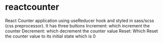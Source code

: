 # reactcounter
React Counter application using useReducer hook and styled in sass/scss (css preprocessor).
It has three buttons
Increment: which increment the counter
Decrement: which decrement the counter value
Reset: Which Reset the counter value to its initial state which is 0
